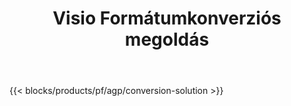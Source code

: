 ﻿---
title: Visio Formátumkonverziós megoldás 
weight: 7730
url: /hu/conversion
limit: 
description: API-k és ingyenes alkalmazások a VSDX, VSX, VTX, VDX, VSSX, VSTX, VSDM, VSSM és VSTM fájlformátumok konvertálásához
---
{{< blocks/products/pf/agp/conversion-solution >}} 